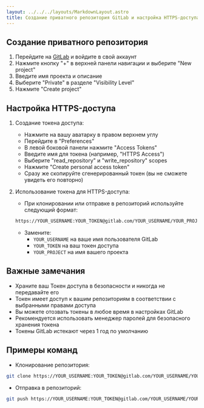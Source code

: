 ```yaml
---
layout: ../../../layouts/MarkdownLayout.astro
title: Создание приватного репозитория GitLab и настройка HTTPS-доступа
---
```





## Создание приватного репозитория

1. Перейдите на [GitLab](https://gitlab.com) и войдите в свой аккаунт
2. Нажмите кнопку "+" в верхней панели навигации и выберите "New project"
3. Введите имя проекта и описание
4. Выберите "Private" в разделе "Visibility Level"
5. Нажмите "Create project"

## Настройка HTTPS-доступа

1. Создание токена доступа:
   - Нажмите на вашу аватарку в правом верхнем углу
   - Перейдите в "Preferences"
   - В левой боковой панели нажмите "Access Tokens"
   - Введите имя для токена (например, "HTTPS Access")
   - Выберите "read_repository" и "write_repository" scopes
   - Нажмите "Create personal access token"
   - Сразу же скопируйте сгенерированный токен (вы не сможете увидеть его повторно)

2. Использование токена для HTTPS-доступа:
   - При клонировании или отправке в репозиторий используйте следующий формат:

   ```bash
   https://YOUR_USERNAME:YOUR_TOKEN@gitlab.com/YOUR_USERNAME/YOUR_PROJECT.git
   ```

   - Замените:
     - `YOUR_USERNAME` на ваше имя пользователя GitLab
     - `YOUR_TOKEN` на ваш токен доступа
     - `YOUR_PROJECT` на имя вашего проекта

## Важные замечания

- Храните ваш Токен доступа в безопасности и никогда не передавайте его
- Токен имеет доступ к вашим репозиториям в соответствии с выбранными правами доступа
- Вы можете отозвать токены в любое время в настройках GitLab
- Рекомендуется использовать менеджер паролей для безопасного хранения токена
- Токены GitLab истекают через 1 год по умолчанию

## Примеры команд

- Клонирование репозитория:

```bash
git clone https://YOUR_USERNAME:YOUR_TOKEN@gitlab.com/YOUR_USERNAME/YOUR_PROJECT.git
```

- Отправка в репозиторий:

```bash
git push https://YOUR_USERNAME:YOUR_TOKEN@gitlab.com/YOUR_USERNAME/YOUR_PROJECT.git
```
